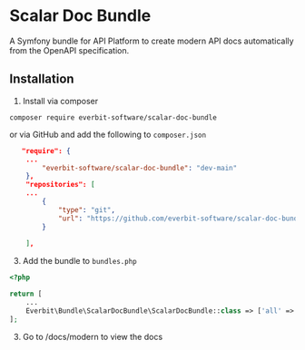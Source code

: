 # Scalar Doc Bundle

A Symfony bundle for API Platform to create modern API docs automatically from the OpenAPI specification.

## Installation

1. Install via composer

```
composer require everbit-software/scalar-doc-bundle
```

or via GitHub and add the following to `composer.json`

```json
   "require": {
	...
        "everbit-software/scalar-doc-bundle": "dev-main"
    },
    "repositories": [
	...
        {
            "type": "git",
            "url": "https://github.com/everbit-software/scalar-doc-bundle.git"
        }
  
    ],
```

3. Add the bundle to `bundles.php`

```php
<?php

return [
    ...
    Everbit\Bundle\ScalarDocBundle\ScalarDocBundle::class => ['all' => true]
];
```

3. Go to /docs/modern to view the docs
